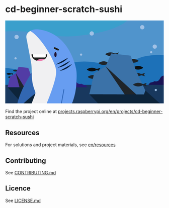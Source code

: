 # cd-beginner-scratch-sushi

![cd-beginner-scratch-sushi](/en/images/banner.png)

Find the project online at [projects.raspberrypi.org/en/projects/cd-beginner-scratch-sushi](https://projects.raspberrypi.org/en/projects/cd-beginner-scratch-sushi)

## Resources
For solutions and project materials, see [en/resources](https://github.com/raspberrypilearning/cd-beginner-scratch-sushi/tree/master/en/resources)

## Contributing
See [CONTRIBUTING.md](CONTRIBUTING.md)

## Licence
 See [LICENSE.md](LICENSE.md)